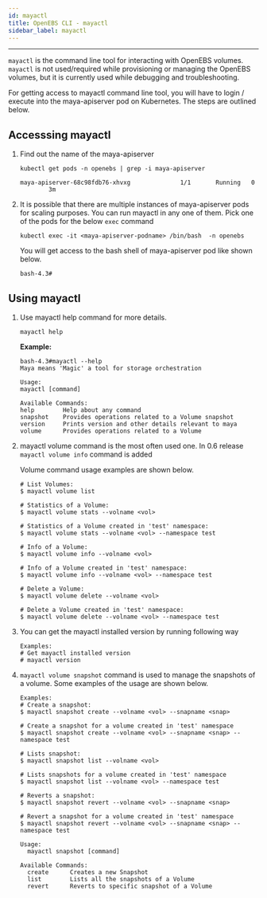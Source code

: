 ```yaml
---
id: mayactl
title: OpenEBS CLI - mayactl
sidebar_label: mayactl
---
```

------

`mayactl` is the command line tool for interacting with OpenEBS volumes. `mayactl` is not used/required while provisioning or managing the OpenEBS volumes, but it is currently used while debugging and troubleshooting. 

For getting access to mayactl command line tool, you will have to login / execute into the maya-apiserver pod on Kubernetes. The steps are outlined below.

## Accesssing mayactl

1. Find out the name of the maya-apiserver

   ```
   kubectl get pods -n openebs | grep -i maya-apiserver
   ```
   `maya-apiserver-68c98fdb76-xhvxg              1/1       Running   0          3m `

2. It is possible that there are multiple instances of maya-apiserver pods for scaling purposes. You can run mayactl in any one of them. Pick one of the pods for the below `exec` command

   ```
   kubectl exec -it <maya-apiserver-podname> /bin/bash  -n openebs
   ```

   You will get access to the bash shell of maya-apiserver pod like shown below.

   `bash-4.3# ` 

## Using mayactl

1. Use mayactl help command for more details.

   ```
   mayactl help
   ```

   **Example:**

   ```
   bash-4.3#mayactl --help
   Maya means 'Magic' a tool for storage orchestration
      
   Usage:
   mayactl [command]
      
   Available Commands:
   help        Help about any command
   snapshot    Provides operations related to a Volume snapshot
   version     Prints version and other details relevant to maya
   volume      Provides operations related to a Volume
   ```

2. mayactl volume command is the most often used one. In 0.6 release `mayactl volume info` command is added

   Volume command usage examples are shown below.

   ```
   # List Volumes:
   $ mayactl volume list
      
   # Statistics of a Volume:
   $ mayactl volume stats --volname <vol>
      
   # Statistics of a Volume created in 'test' namespace:
   $ mayactl volume stats --volname <vol> --namespace test
      
   # Info of a Volume:
   $ mayactl volume info --volname <vol>

   # Info of a Volume created in 'test' namespace:
   $ mayactl volume info --volname <vol> --namespace test

   # Delete a Volume:
   $ mayactl volume delete --volname <vol>
      
   # Delete a Volume created in 'test' namespace:
   $ mayactl volume delete --volname <vol> --namespace test
   ```


3. You can get the mayactl installed version by running following way

   ```
   Examples:
   # Get mayactl installed version
   # mayactl version
   ```

4. `mayactl volume snapshot` command is used to manage the snapshots of a volume. Some examples of the usage are shown below. 

   ```
   Examples:
   # Create a snapshot:
   $ mayactl snapshot create --volname <vol> --snapname <snap>

   # Create a snapshot for a volume created in 'test' namespace
   $ mayactl snapshot create --volname <vol> --snapname <snap> --namespace test

   # Lists snapshot:
   $ mayactl snapshot list --volname <vol>

   # Lists snapshots for a volume created in 'test' namespace
   $ mayactl snapshot list --volname <vol> --namespace test

   # Reverts a snapshot:
   $ mayactl snapshot revert --volname <vol> --snapname <snap>

   # Revert a snapshot for a volume created in 'test' namespace
   $ mayactl snapshot revert --volname <vol> --snapname <snap> --namespace test

   Usage:
     mayactl snapshot [command]

   Available Commands:
     create      Creates a new Snapshot
     list        Lists all the snapshots of a Volume
     revert      Reverts to specific snapshot of a Volume
   ```


<!-- Hotjar Tracking Code for https://docs.openebs.io -->
<script>
   (function(h,o,t,j,a,r){
       h.hj=h.hj||function(){(h.hj.q=h.hj.q||[]).push(arguments)};
       h._hjSettings={hjid:785693,hjsv:6};
       a=o.getElementsByTagName('head')[0];
       r=o.createElement('script');r.async=1;
       r.src=t+h._hjSettings.hjid+j+h._hjSettings.hjsv;
       a.appendChild(r);
   })(window,document,'https://static.hotjar.com/c/hotjar-','.js?sv=');
</script>
